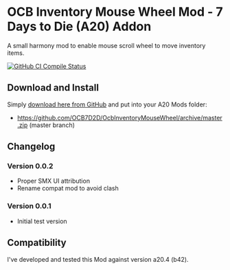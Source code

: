 # OCB Inventory Mouse Wheel Mod - 7 Days to Die (A20) Addon

A small harmony mod to enable mouse scroll wheel to move inventory items.

[![GitHub CI Compile Status][3]][2]

## Download and Install

Simply [download here from GitHub][1] and put into your A20 Mods folder:

- https://github.com/OCB7D2D/OcbInventoryMouseWheel/archive/master.zip (master branch)

## Changelog

### Version 0.0.2

- Proper SMX UI attribution
- Rename compat mod to avoid clash

### Version 0.0.1

- Initial test version

## Compatibility

I've developed and tested this Mod against version a20.4 (b42).

[1]: https://github.com/OCB7D2D/OcbInventoryMouseWheel/releases
[2]: https://github.com/OCB7D2D/OcbInventoryMouseWheel/actions/workflows/ci.yml
[3]: https://github.com/OCB7D2D/OcbInventoryMouseWheel/actions/workflows/ci.yml/badge.svg

